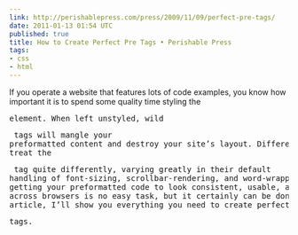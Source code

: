 ```yaml
---
link: http://perishablepress.com/press/2009/11/09/perfect-pre-tags/
date: 2011-01-13 01:54 UTC
published: true
title: How to Create Perfect Pre Tags • Perishable Press
tags:
- css
- html
---
```


If you operate a website that features lots of code examples, you know how important it is to spend some quality time styling the <pre> element. When left unstyled, wild <pre> tags will mangle your preformatted content and destroy your site’s layout. Different browsers treat the <pre> tag quite differently, varying greatly in their default handling of font-sizing, scrollbar-rendering, and word-wrapping. Indeed, getting your preformatted code to look consistent, usable, and stylish across browsers is no easy task, but it certainly can be done. In this article, I’ll show you everything you need to create perfect <pre> tags.
